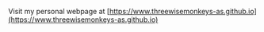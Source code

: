 Visit my personal webpage at [https://www.threewisemonkeys-as.github.io](https://www.threewisemonkeys-as.github.io)
